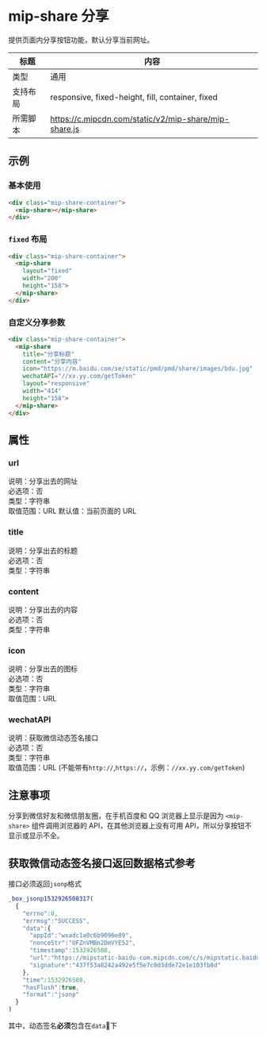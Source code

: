 # mip-share 分享

提供页面内分享按钮功能，默认分享当前网址。

标题|内容
----|----
类型|通用
支持布局|responsive, fixed-height, fill, container, fixed
所需脚本|https://c.mipcdn.com/static/v2/mip-share/mip-share.js

## 示例

### 基本使用

```html
<div class="mip-share-container">
  <mip-share></mip-share>
</div>
```

### `fixed` 布局

```html
<div class="mip-share-container">
  <mip-share
    layout="fixed"
    width="200"
    height="158">
  </mip-share>
</div>
```

### 自定义分享参数

```html
<div class="mip-share-container">
  <mip-share
    title="分享标题"
    content="分享内容"
    icon="https://m.baidu.com/se/static/pmd/pmd/share/images/bdu.jpg"
    wechatAPI="//xx.yy.com/getToken"
    layout="responsive"
    width="414"
    height="158">
  </mip-share>
</div>
```

## 属性

### url

说明：分享出去的网址  
必选项：否  
类型：字符串  
取值范围：URL
默认值：当前页面的 URL  

### title

说明：分享出去的标题  
必选项：否  
类型：字符串

### content

说明：分享出去的内容  
必选项：否  
类型：字符串

### icon

说明：分享出去的图标  
必选项：否  
类型：字符串  
取值范围：URL

### wechatAPI

说明：获取微信动态签名接口  
必选项：否  
类型：字符串  
取值范围：URL (不能带有`http://`,`https://`，示例：`//xx.yy.com/getToken`)

## 注意事项

分享到微信好友和微信朋友圈，在手机百度和 QQ 浏览器上显示是因为 `<mip-share>` 组件调用浏览器的 API，在其他浏览器上没有可用 API，所以分享按钮不显示或显示不全。

## 获取微信动态签名接口返回数据格式参考

接口必须返回`jsonp`格式

```js
_box_jsonp1532926508317(
  {
    "errno":0,
    "errmsg":"SUCCESS",
    "data":{
      "appId":"wxadc1a0c6b9096e89",
      "nonceStr":"UFZnVMBn2DmVYE52",
      "timestamp":1532926508,
      "url":"https://mipstatic-baidu-com.mipcdn.com/c/s/mipstatic.baidu.com/static/mip-static/mip-story/story-cherry/cherry.html",
      "signature":"437f53a8242a492e5f5e7c0d3dde72e1e103fb8d"
    },
    "time":1532926508,
    "hasFlush":true,
    "format":"jsonp"
  }
)
```

其中，动态签名**必须**包含在`data`下
